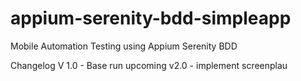 # appium-serenity-bdd-simpleapp
Mobile Automation Testing using Appium Serenity BDD 

Changelog
V 1.0 - Base run
upcoming v2.0 - implement screenplau
